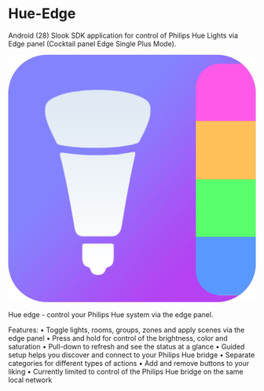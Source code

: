 # Hue-Edge
Android (28) Slook SDK application for control of Philips Hue Lights via Edge panel (Cocktail panel Edge Single Plus Mode).

![Hue edge logo](https://github.com/nils-trubkin/Hue-Edge/blob/master/app/src/main/res/drawable/hue_edge_logo.png?raw=true)

Hue edge - control your Philips Hue system via the edge panel.

Features:
• Toggle lights, rooms, groups, zones and apply scenes via the edge panel
• Press and hold for control of the brightness, color and saturation
• Pull-down to refresh and see the status at a glance
• Guided setup helps you discover and connect to your Philips Hue bridge
• Separate categories for different types of actions
• Add and remove buttons to your liking
• Currently limited to control of the Philips Hue bridge on the same local network
